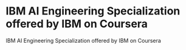 # IBM AI Engineering Specialization offered by IBM on Coursera
IBM AI Engineering Specialization offered by IBM on Coursera
